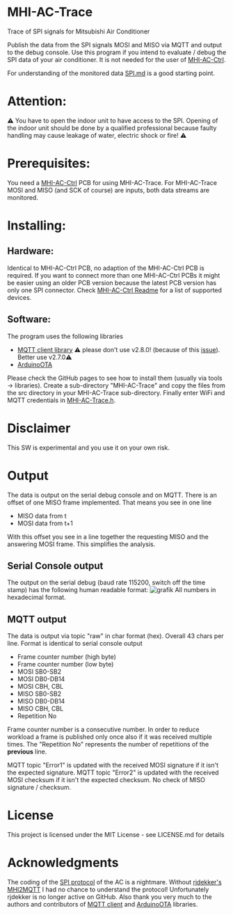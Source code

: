 # MHI-AC-Trace
Trace of SPI signals for Mitsubishi Air Conditioner

Publish the data from the SPI signals MOSI and MISO via MQTT and output to the debug console.
Use this program if you intend to evaluate / debug the SPI data of your air conditioner. It is not needed for the user of [MHI-AC-Ctrl](https://github.com/absalom-muc/MHI-AC-Ctrl).

For understanding of the monitored data [SPI.md](SPI.md) is a good starting point.

# Attention:
:warning: You have to open the indoor unit to have access to the SPI. Opening of the indoor unit should be done by 
a qualified professional because faulty handling may cause leakage of water, electric shock or fire! :warning: 

# Prerequisites:
You need a [MHI-AC-Ctrl](https://github.com/absalom-muc/MHI-AC-Ctrl) PCB for using MHI-AC-Trace. For MHI-AC-Trace MOSI and MISO (and SCK of course) are inputs, both data streams are monitored.

# Installing:

## Hardware:
Identical to MHI-AC-Ctrl PCB, no adaption of the MHI-AC-Ctrl PCB is required. If you want to connect more than one MHI-AC-Ctrl PCBs it might be easier using an older PCB version because the latest PCB version has only one SPI connector. Check [MHI-AC-Ctrl Readme](https://github.com/absalom-muc/MHI-AC-Ctrl#prerequisites) for a list of supported devices.

## Software:
The program uses the following libraries
 - [MQTT client library](https://github.com/knolleary/pubsubclient) :warning: please don't use v2.8.0! (because of this [issue](https://github.com/knolleary/pubsubclient/issues/747)). Better use v2.7.0:warning:
 - [ArduinoOTA](https://github.com/esp8266/Arduino/tree/master/libraries/ArduinoOTA)
 
Please check the GitHub pages to see how to install them (usually via tools -> libraries).
Create a sub-directory "MHI-AC-Trace" and copy the files from the src directory in your MHI-AC-Trace sub-directory. Finally enter WiFi and MQTT credentials in [MHI-AC-Trace.h](src/MHI-AC-Trace.h).

# Disclaimer
This SW is experimental and you use it on your own risk.

# Output
The data is output on the serial debug console and on MQTT. There is an offset of one MISO frame implemented. That means you see in one line
- MISO data from t
- MOSI data from t+1  

With this offset you see in a line together the requesting MISO and the answering MOSI frame. This simplifies the analysis.

## Serial Console output
The output on the serial debug (baud rate 115200, switch off the time stamp) has the following human readable format:
![grafik](https://user-images.githubusercontent.com/23119513/146646269-7d4b1d84-a936-4010-a62e-8363e1d14d9a.png)
All numbers in hexadecimal format.

## MQTT output
The data is output via topic "raw" in char format (hex). Overall 43 chars per line. Format is identical to serial console output
- Frame counter number (high byte)
- Frame counter number (low byte)
- MOSI SB0-SB2
- MOSI DB0-DB14
- MOSI CBH, CBL
- MISO SB0-SB2
- MISO DB0-DB14
- MISO CBH, CBL
- Repetition No

Frame counter number is a consecutive number. In order to reduce workload a frame is published only once also if it was received multiple times. The "Repetition No" represents the number of repetitions of the **previous** line.

MQTT topic "Error1" is updated with the received MOSI signature if it isn't the expected signature.
MQTT topic "Error2" is updated with the received MOSI checksum if it isn't the expected checksum.
No check of MISO signature / checksum.

# License
This project is licensed under the MIT License - see LICENSE.md for details

# Acknowledgments
The coding of the [SPI protocol](SPI.md) of the AC is a nightmare. Without [rjdekker's MHI2MQTT](https://github.com/rjdekker/MHI2MQTT) I had no chance to understand the protocol! Unfortunately rjdekker is no longer active on GitHub. Also thank you very much to the authors and contributors of [MQTT client](https://github.com/knolleary/pubsubclient) and [ArduinoOTA](https://github.com/esp8266/Arduino/tree/master/libraries/ArduinoOTA) libraries.
